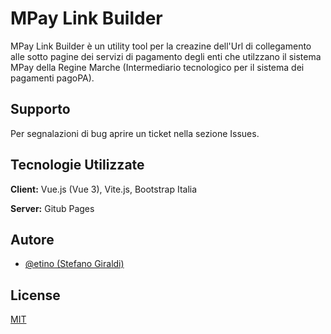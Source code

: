 
# MPay Link Builder

MPay Link Builder è un utility tool per la creazine dell'Url di collegamento alle sotto pagine dei servizi di pagamento degli enti che utilzzano il sistema MPay della Regine Marche (Intermediario tecnologico per il sistema dei pagamenti pagoPA).


## Supporto

Per segnalazioni di bug aprire un ticket nella sezione Issues.

  
## Tecnologie Utilizzate

**Client:** Vue.js (Vue 3), Vite.js, Bootstrap Italia

**Server:** Gitub Pages

  
## Autore

- [@etino (Stefano Giraldi)](https://www.github.com/etino)

  
## License

[MIT](https://choosealicense.com/licenses/mit/)

  